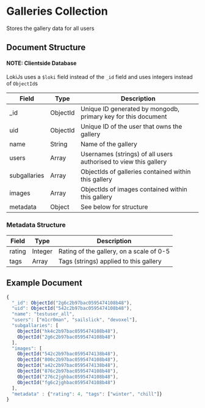 # Galleries Collection

Stores the gallery data for all users

## Document Structure

#### NOTE: Clientside Database

LokiJs uses a `$loki` field instead of the `_id` field and uses integers
instead of `ObjectId`s

| Field        | Type     | Description                                                      |
|--------------|----------|------------------------------------------------------------------|
| _id          | ObjectId | Unique ID generated by mongodb, primary key for this document    |
| uid          | ObjectId | Unique ID of the user that owns the gallery                      |
| name         | String   | Name of the gallery                                              |
| users        | Array    | Usernames (strings) of all users authorised to view this gallery |
| subgallaries | Array    | ObjectIds of galleries contained within this gallery             |
| images       | Array    | ObjectIds of images contained within this gallery                |
| metadata     | Object   | See below for structure                                          |

### Metadata Structure

| Field        | Type     | Description                                                      |
|--------------|----------|------------------------------------------------------------------|
| rating       | Integer  | Rating of the gallery, on a scale of 0-5                         |
| tags         | Array    | Tags (strings) applied to this gallery                           |

## Example Document

```js
{
  "_id": ObjectId("2g6c2b97bac0595474108b48"),
  "uid": ObjectId("542c2b97bac0595474108b48"),
  "name": "testuser_all",
  "users": ["m1cr0man", "sailslick", "devoxel"],
  "subgallaries": [
    ObjectId("hk4c2b97bac0595474108b48"),
    ObjectId("2g6c2b97bac0595474108b48")
  ],
  "images": [
    ObjectId("542c2b97bac0595474138b48"),
    ObjectId("800c2b97bac0595474108b48"),
    ObjectId("a42c2b97bac0595474138b48"),
    ObjectId("876c2b97bac0595474108b48"),
    ObjectId("276c2jghbac0595474108b48"),
    ObjectId("fg6c2jghbac0595474108b48")
  ],
  "metadata" : {"rating": 4, "tags": ["winter", "chill"]}
}
```
